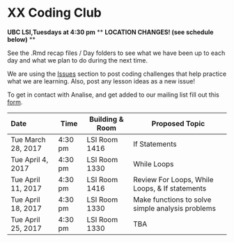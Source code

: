 # XX Coding Club 
**UBC LSI,Tuesdays at 4:30 pm**  ** **LOCATION CHANGES! (see schedule below)** **

See the .Rmd recap files / Day folders to see what we have been up to each day and what we plan to do during the next time. 

We are using the [Issues](https://github.com/ahofmann4/XX_CodingClub/issues) section to post coding challenges that help practice what we are learning. Also, post any lesson ideas as a new issue! 

To get in contact with Analise, and get added to our mailing list fill out this [form](https://goo.gl/forms/7pw3nsH2IVyPkQGp1).


Date | Time | Building & Room | Proposed Topic 
:----- | ---- | -------------| -------
Tue March 28, 2017 | 4:30 pm | LSI Room 1416 | If Statements
Tue April 4, 2017 | 4:30 pm | LSI Room 1330 | While Loops
Tue April 11, 2017 | 4:30 pm | LSI Room 1416 | Review For Loops, While Loops, & If statements 
Tue April 18, 2017 | 4:30 pm | LSI Room 1330 | Make functions to solve simple analysis problems
Tue April 25, 2017 | 4:30 pm | LSI Room 1330 | TBA
